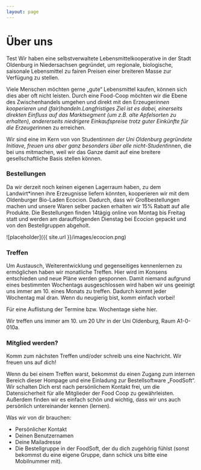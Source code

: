 ```yaml
---
layout: page
---
```

# Über uns
Test
Wir haben eine selbstverwaltete Lebensmittelkooperative in der Stadt Oldenburg in Niedersachsen gegründet, um regionale, biologische, saisonale Lebensmittel zu fairen Preisen einer breiteren Masse zur Verfügung zu stellen.

Viele Menschen möchten gerne „gute“ Lebensmittel kaufen, können sich dies aber oft nicht leisten. Durch eine Food-Coop möchten wir die Ebene des Zwischenhandels umgehen und direkt mit den Erzeuger*innen kooperieren und (fair)handeln.Langfristiges Ziel ist es dabei, einerseits direkten Einfluss auf das Marktsegment (um z.B. alte Apfelsorten zu erhalten), andererseits niedrigere Einkaufspreise trotz guter Einkünfte für die Erzeuger*innen zu erreichen.

Wir sind eine im Kern von von Student*innen der Uni Oldenburg gegründete Initiave, freuen uns aber ganz besonders über alle nicht-Student*innen, die bei uns mitmachen, weil wir das Ganze damit auf eine breitere gesellschaftliche Basis stellen können.

### Bestellungen

Da wir derzeit noch keinen eigenen Lagerraum haben, zu dem Landwirt*innen ihre Erzeugnisse liefern könnten, kooperieren wir mit dem Oldenburger Bio-Laden Ecocion. Dadurch, dass wir Großbestellungen machen und unsere Waren selber packen erhalten wir 15% Rabatt auf alle Produkte. Die Bestellungen finden 14tägig online von Montag bis Freitag statt und werden am darauffolgenden Dienstag bei Ecocion gepackt und von den Bestellgruppen abgeholt.

![placeholder]({{ site.url }}/images/ecocion.png)

### Treffen

Um Austausch, Weiterentwicklung und gegenseitiges kennenlernen zu ermöglichen haben wir monatliche Treffen. Hier wird im Konsens entschieden und neue Pläne werden gesponnen. Damit niemand aufgrund eines bestimmten Wochentags ausgeschlossen wird haben wir uns geeinigt uns immer am 10. eines Monats zu treffen. Dadurch kommt jeder Wochentag mal dran. Wenn du neugierig bist, komm einfach vorbei!

Für eine Auflistung der Termine bzw. Wochentage siehe hier.

Wir treffen uns immer am 10. um 20 Uhr in der Uni Oldenburg, Raum A1-0-010a.  


### Mitglied werden?

Komm zum nächsten Treffen und/oder schreib uns eine Nachricht.                                               Wir freuen uns auf dich!

Wenn du bei einem Treffen warst, bekommst du einen Zugang zum internen Bereich dieser Hompage und eine Einladung zur Bestellsoftware „FoodSoft“. Wir schalten Dich erst nach persönlichem Kontakt frei, um die Datensicherheit für alle Mitglieder der Food Coop zu gewährleisten. Außerdem finden wir es einfach schön und wichtig, dass wir uns auch persönlich untereinander kennen (lernen).

Was wir von dir brauchen:
* Persönlicher Kontakt
* Deinen Benutzernamen
* Deine Mailadresse
* Die Bestellgruppe in der FoodSoft, der du dich zugehörig fühlst (sonst bekommst du eine eigene Gruppe, dann schick uns bitte eine Mobilnummer mit).
